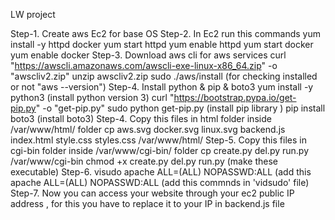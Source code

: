 LW project

Step-1. Create aws Ec2 for base OS Step-2. In Ec2 run this commands yum install -y httpd docker yum start httpd yum enable httpd yum start docker yum enable docker Step-3. Download aws cli for aws services curl "https://awscli.amazonaws.com/awscli-exe-linux-x86_64.zip" -o "awscliv2.zip" unzip awscliv2.zip sudo ./aws/install (for checking installed or not "aws --version") Step-4. Install python & pip & boto3 yum install -y python3 (install python version 3) curl "https://bootstrap.pypa.io/get-pip.py" -o "get-pip.py" sudo python get-pip.py (install pip library ) pip install boto3 (install boto3) Step-4. Copy this files in html folder inside /var/www/html/ folder cp aws.svg docker.svg linux.svg backend.js index.html style.css styles.css /var/www/html/ Step-5. Copy this files in cgi-bin folder inside /var/www/cgi-bin/ folder cp create.py del.py run.py /var/www/cgi-bin chmod +x create.py del.py run.py (make these executable) Step-6. visudo apache ALL=(ALL) NOPASSWD:ALL (add this apache ALL=(ALL) NOPASSWD:ALL (add this commnds in 'vidsudo' file) Step-7. Now you can access your website through your ec2 public IP address , for this you have to replace it to your IP in backend.js file
